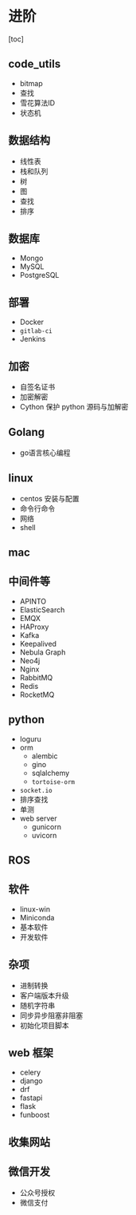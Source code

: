 # 进阶

[toc]

## code_utils

- bitmap
- 查找
- 雪花算法ID
- 状态机

## 数据结构

- 线性表
- 栈和队列
- 树
- 图
- 查找
- 排序

## 数据库

- Mongo
- MySQL
- PostgreSQL

## 部署

- Docker
- `gitlab-ci`
- Jenkins

## 加密

- 自签名证书
- 加密解密
- Cython 保护 python 源码与加解密

## Golang

- go语言核心编程

## linux

- centos 安装与配置
- 命令行命令
- 网络
- shell

## mac

## 中间件等

- APINTO
- ElasticSearch
- EMQX
- HAProxy
- Kafka
- Keepalived
- Nebula Graph
- Neo4j
- Nginx
- RabbitMQ
- Redis
- RocketMQ

## python

- loguru
- orm
  - alembic
  - gino
  - sqlalchemy
  - `tortoise-orm`
- `socket.io`
- 排序查找
- 单测
- web server
  - gunicorn
  - uvicorn

## ROS

## 软件

- linux-win
- Miniconda
- 基本软件
- 开发软件

## 杂项

- 进制转换
- 客户端版本升级
- 随机字符串
- 同步异步阻塞非阻塞
- 初始化项目脚本

## web 框架

- celery
- django
- drf
- fastapi
- flask
- funboost

## 收集网站

## 微信开发

- 公众号授权
- 微信支付
